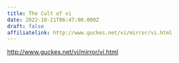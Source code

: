 ```yaml
---
title: The Cult of vi
date: 2022-10-21T06:47:00.000Z
draft: false
affiliatelink: http://www.guckes.net/vi/mirror/vi.html
---
```

http://www.guckes.net/vi/mirror/vi.html
